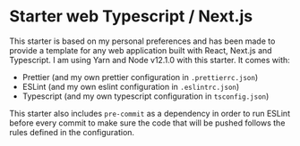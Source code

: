 # Starter web Typescript / Next.js

This starter is based on my personal preferences and has been made to provide a template for any web application built with React, Next.js and Typescript. I am using Yarn and Node v12.1.0 with this starter. It comes with:

- Prettier (and my own prettier configuration in `.prettierrc.json`)
- ESLint (and my own eslint configuration in `.eslintrc.json`)
- Typescript (and my own typescript configuration in `tsconfig.json`)

This starter also includes `pre-commit` as a dependency in order to run ESLint before every commit to make sure the code that will be pushed follows the rules defined in the configuration.
